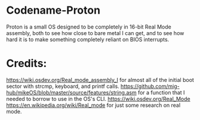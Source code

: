 # Codename-Proton
Proton is a small OS designed to be completely in 16-bit Real Mode assembly, both to see how close to bare metal I can get, and to see how hard it is to make something completely reliant on BIOS interrupts.
# Credits:
https://wiki.osdev.org/Real_mode_assembly_I for almost all of the initial boot sector with strcmp, keyboard, and printf calls.
https://github.com/mig-hub/mikeOS/blob/master/source/features/string.asm for a function that I needed to borrow to use in the OS's CLI.
https://wiki.osdev.org/Real_Mode https://en.wikipedia.org/wiki/Real_mode for just some research on real mode.
